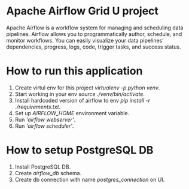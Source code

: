 # Apache Airflow Grid U project

Apache Airflow is a workflow system for managing and scheduling data pipelines.
Airflow allows you to programmatically author, schedule, and monitor workflows.
You can easily visualize your data pipelines’ dependencies, progress, logs, code, trigger tasks, and success status.

# How to run this application

1. Create virtul env for this project _virtualenv -p python venv_.
2. Start working in your env _source ./venv/bin/activate_.
3. Install hardcoded version of airflow to env _pip install -r ./requirements.txt_.
4. Set up _AIRFLOW_HOME_ environment variable.
5. Run _'airflow webserver'_.
6. Run _'airflow scheduler'_.

# How to setup PostgreSQL DB

1. Install PostgreSQL DB.
2. Create _airflow_db_ schema.
4. Create db connection with name _postgres_connection_ on UI.
